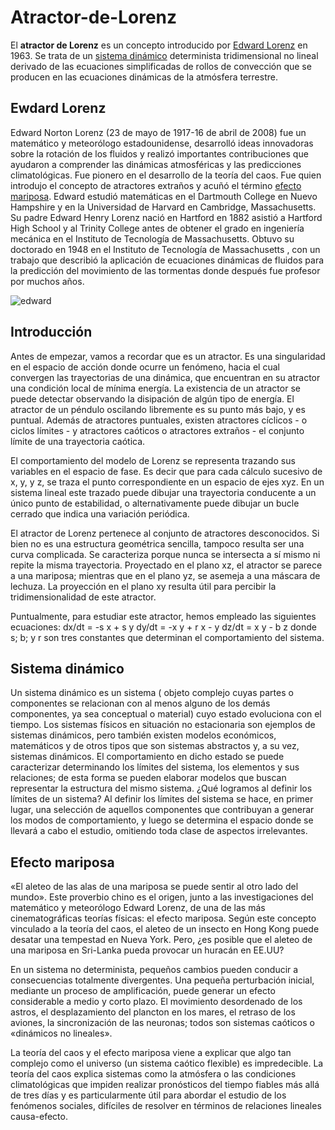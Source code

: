 # Atractor-de-Lorenz

El **atractor de Lorenz** es un concepto introducido por [Edward Lorenz](#edward-lorenz) en 1963. Se trata de un [sistema dinámico](#sistema-dinámico) determinista tridimensional no lineal derivado de las ecuaciones simplificadas de rollos de convección que se producen en las ecuaciones dinámicas de la atmósfera terrestre.

## Ewdard Lorenz

Edward Norton Lorenz (23 de mayo de 1917-16 de abril de 2008) fue un matemático y meteorólogo estadounidense, desarrolló ideas innovadoras sobre la rotación de los fluidos y realizó importantes contribuciones que ayudaron a comprender las dinámicas atmosféricas y las predicciones climatológicas. Fue pionero en el desarrollo de la teoría del caos. Fue quien introdujo el concepto de atractores extraños y acuñó el término [efecto mariposa](#Efecto-mariposa).
Edward estudió matemáticas en el Dartmouth College en Nuevo Hampshire y en la Universidad de Harvard en Cambridge, Massachusetts.
Su padre Edward Henry Lorenz nació en Hartford en 1882 asistió a Hartford High School y al Trinity College antes de obtener el grado en ingeniería mecánica en el Instituto de Tecnología de Massachusetts.
Obtuvo su doctorado en 1948 en el Instituto de Tecnología de Massachusetts , con un trabajo que describió la aplicación de ecuaciones dinámicas de fluidos para la predicción del movimiento de las tormentas donde después fue profesor por muchos años.

![edward](https://user-images.githubusercontent.com/91721507/204312784-95a302d2-0e7e-4284-b9e3-2f8b92e6cc3b.JPEG)

## Introducción

Antes de empezar, vamos a recordar que es un atractor.
 Es una singularidad en el espacio de acción donde ocurre un fenómeno, hacia el cual convergen las trayectorias de una dinámica, que encuentran en su atractor una condición local de mínima energía. La existencia de un atractor se puede detectar observando la disipación de algún tipo de energía. El atractor de un péndulo oscilando libremente es su punto más bajo, y es puntual. Además de atractores puntuales, existen atractores cíclicos - o ciclos límites - y atractores caóticos o atractores extraños - el conjunto límite de una trayectoria caótica.

El comportamiento del modelo de Lorenz se representa trazando sus variables en el espacio de fase. Es decir que para cada cálculo sucesivo de x, y, y z, se traza el punto correspondiente en un espacio de ejes xyz. En un sistema lineal este trazado puede dibujar una trayectoria conducente a un único punto de estabilidad, o alternativamente puede dibujar un bucle cerrado que indica una variación periódica.

El atractor de Lorenz pertenece al conjunto de atractores desconocidos. Si bien no es una estructura geométrica sencilla, tampoco resulta ser una curva complicada. Se caracteriza porque nunca se intersecta a sí mismo ni repite la misma trayectoria. Proyectado en el plano xz, el atractor se parece a una mariposa; mientras que en el plano yz, se asemeja a una máscara de lechuza. La proyección en el plano xy resulta útil para percibir la tridimensionalidad de este atractor. 

Puntualmente, para estudiar este atractor, hemos empleado las siguientes ecuaciones:
dx/dt = -s x + s y
dy/dt = -x y + r x - y
dz/dt = x y - b z
donde s; b; y r son tres constantes que determinan el comportamiento del sistema.

## Sistema dinámico

Un sistema dinámico es un sistema ( objeto complejo cuyas partes o componentes se relacionan con al menos alguno de los demás componentes, ya sea conceptual o material) cuyo estado evoluciona con el tiempo. Los sistemas físicos en situación no estacionaria son ejemplos de sistemas dinámicos, pero también existen modelos económicos, matemáticos y de otros tipos que son sistemas abstractos y, a su vez, sistemas dinámicos. El comportamiento en dicho estado se puede caracterizar determinando los límites del sistema, los elementos y sus relaciones; de esta forma se pueden elaborar modelos que buscan representar la estructura del mismo sistema.
¿Qué logramos al definir los límites de un sistema?
Al definir los límites del sistema se hace, en primer lugar, una selección de aquellos componentes que contribuyan a generar los modos de comportamiento, y luego se determina el espacio donde se llevará a cabo el estudio, omitiendo toda clase de aspectos irrelevantes.

## Efecto mariposa

«El aleteo de las alas de una mariposa se puede sentir al otro lado del mundo». Este proverbio chino es el origen, junto a las investigaciones del matemático y meteorólogo Edward Lorenz, de una de las más cinematográficas teorías físicas: el efecto mariposa. Según este concepto vinculado a la teoría del caos, el aleteo de un insecto en Hong Kong puede desatar una tempestad en Nueva York. Pero, ¿es posible que el aleteo de una mariposa en Sri-Lanka pueda provocar un huracán en EE.UU?

En un sistema no determinista, pequeños cambios pueden conducir a consecuencias totalmente divergentes. Una pequeña perturbación inicial, mediante un proceso de amplificación, puede generar un efecto considerable a medio y corto plazo. El movimiento desordenado de los astros, el desplazamiento del plancton en los mares, el retraso de los aviones, la sincronización de las neuronas; todos son sistemas caóticos o «dinámicos no lineales».

La teoría del caos y el efecto mariposa viene a explicar que algo tan complejo como el universo (un sistema caótico flexible) es impredecible. La teoría del caos explica sistemas como la atmósfera o las condiciones climatológicas que impiden realizar pronósticos del tiempo fiables más allá de tres días y es particularmente útil para abordar el estudio de los fenómenos sociales, difíciles de resolver en términos de relaciones lineales causa-efecto.
